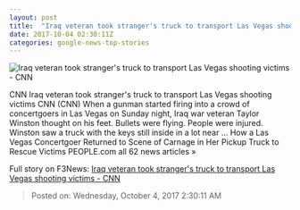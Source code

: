 ```yaml
---
layout: post
title:  "Iraq veteran took stranger's truck to transport Las Vegas shooting victims - CNN"
date: 2017-10-04 02:30:11Z
categories: google-news-top-stories
---
```


![Iraq veteran took stranger's truck to transport Las Vegas shooting victims - CNN](http://i2.cdn.cnn.com/cnnnext/dam/assets/171003210447-taylor-winston-super-tease.jpg)

CNN Iraq veteran took stranger's truck to transport Las Vegas shooting victims CNN (CNN) When a gunman started firing into a crowd of concertgoers in Las Vegas on Sunday night, Iraq war veteran Taylor Winston thought on his feet. Bullets were flying. People were injured. Winston saw a truck with the keys still inside in a lot near ... How a Las Vegas Concertgoer Returned to Scene of Carnage in Her Pickup Truck to Rescue Victims PEOPLE.com all 62 news articles »


Full story on F3News: [Iraq veteran took stranger's truck to transport Las Vegas shooting victims - CNN](http://www.f3nws.com/n/DphHQD)

> Posted on: Wednesday, October 4, 2017 2:30:11 AM
